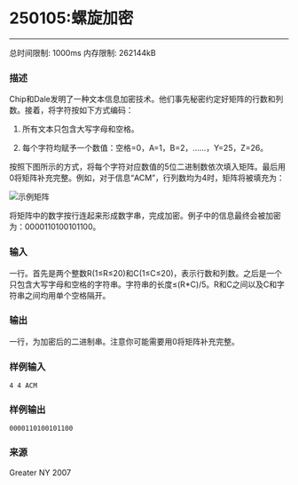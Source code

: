 # 250105:螺旋加密
------

总时间限制: 1000ms 内存限制: 262144kB

### 描述

Chip和Dale发明了一种文本信息加密技术。他们事先秘密约定好矩阵的行数和列数。接着，将字符按如下方式编码：

1. 所有文本只包含大写字母和空格。

2. 每个字符均赋予一个数值：空格=0，A=1，B=2，……，Y=25，Z=26。

按照下图所示的方式，将每个字符对应数值的5位二进制数依次填入矩阵。最后用0将矩阵补充完整。例如，对于信息“ACM”，行列数均为4时，矩阵将被填充为：

![示例矩阵](http://media.openjudge.cn/images/3421.jpg "示例矩阵")

将矩阵中的数字按行连起来形成数字串，完成加密。例子中的信息最终会被加密为：0000110100101100。



### 输入

一行。首先是两个整数R(1≤R≤20)和C(1≤C≤20)，表示行数和列数。之后是一个只包含大写字母和空格的字符串。字符串的长度≤(R*C)/5。R和C之间以及C和字符串之间均用单个空格隔开。

### 输出

一行，为加密后的二进制串。注意你可能需要用0将矩阵补充完整。<br>

### 样例输入
```
4 4 ACM
```
### 样例输出
```
0000110100101100  
```
### 来源

Greater NY 2007